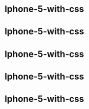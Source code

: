 # Iphone-5-with-css
# Iphone-5-with-css
# Iphone-5-with-css
# Iphone-5-with-css
# Iphone-5-with-css
